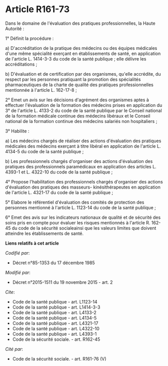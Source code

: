 # Article R161-73

Dans le domaine de l'évaluation des pratiques professionnelles, la Haute Autorité :

1° Définit la procédure :

a) D'accréditation de la pratique des médecins ou des équipes médicales d'une même spécialité exerçant en établissements de
santé, en application de l'article L. 1414-3-3 du code de la santé publique ; elle délivre les accréditations ;

b) D'évaluation et de certification par des organismes, qu'elle accrédite, du respect par les personnes pratiquant la
promotion des spécialités pharmaceutiques de la charte de qualité des pratiques professionnelles mentionnée à l'article L.
162-17-8 ;

2° Emet un avis sur les décisions d'agrément des organismes aptes à effectuer l'évaluation de la formation des médecins
prises en application du 3° de l'article L. 4133-2 du code de la santé publique par le Conseil national de la formation
médicale continue des médecins libéraux et le Conseil national de la formation continue des médecins salariés non
hospitaliers ;

3° Habilite :

a) Les médecins chargés de réaliser des actions d'évaluation des pratiques médicales des médecins exerçant à titre libéral en
application de l'article L. 4134-5 du code de la santé publique ;

b) Les professionnels chargés d'organiser des actions d'évaluation des pratiques des professionnels paramédicaux en
application des articles L. 4393-1 et L. 4322-10 du code de la santé publique ;

4° Propose l'habilitation des professionnels chargés d'organiser des actions d'évaluation des pratiques des masseurs-
kinésithérapeutes en application de l'article L. 4321-17 du code de la santé publique ;

5° Elabore le référentiel d'évaluation des comités de protection des personnes mentionné à l'article L. 1123-14 du code de la
santé publique ;

6° Emet des avis sur les indicateurs nationaux de qualité et de sécurité des soins pris en compte pour évaluer les risques
mentionnés à l'article R. 162-45 du code de la sécurité socialeainsi que les valeurs limites que doivent atteindre les
établissements de santé.

**Liens relatifs à cet article**

_Codifié par_:

  - Décret n°85-1353 du 17 décembre 1985

_Modifié par_:

  - Décret n°2015-1511 du 19 novembre 2015 - art. 2

_Cite_:

  - Code de la santé publique - art. L1123-14
  - Code de la santé publique - art. L1414-3-3
  - Code de la santé publique - art. L4133-2
  - Code de la santé publique - art. L4134-5
  - Code de la santé publique - art. L4321-17
  - Code de la santé publique - art. L4322-10
  - Code de la santé publique - art. L4393-1
  - Code de la sécurité sociale. - art. R162-45

_Cité par_:

  - Code de la sécurité sociale. - art. R161-76 (V)
